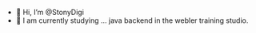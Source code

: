 - 👋 Hi, I’m @StonyDigi
- 🌱 I am currently studying ... java backend in the webler training studio.


<!---
StonyDigi/StonyDigi is a ✨ special ✨ repository because its `README.md` (this file) appears on your GitHub profile.
You can click the Preview link to take a look at your changes.
--->
